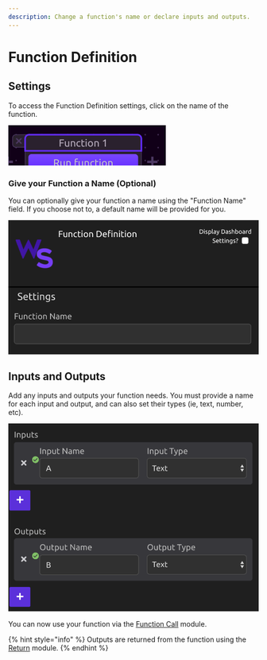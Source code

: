 ```yaml
---
description: Change a function's name or declare inputs and outputs.
---
```


# Function Definition

## Settings

To access the Function Definition settings, click on the name of the function.

![Click the name of the function to access settings](../../../.gitbook/assets/function_name.png)

### **Give your Function a Name \(Optional\)**

You can optionally give your function a name using the "Function Name" field. If you choose not to, a default name will be provided for you.

![Enter a name for your function](../../../.gitbook/assets/img1%20%281%29.png)

## Inputs and Outputs

Add any inputs and outputs your function needs. You must provide a name for each input and output, and can also set their types \(ie, text, number, etc\).

![Define your inputs and outputs](../../../.gitbook/assets/img2%20%281%29.png)

You can now use your function via the [Function Call](function-call.md) module.

{% hint style="info" %}
Outputs are returned from the function using the [Return](return.md) module.
{% endhint %}

